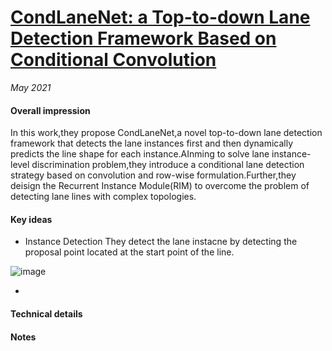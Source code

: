 
# [CondLaneNet: a Top-to-down Lane Detection Framework Based on Conditional Convolution](https://arxiv.org/abs/2105.05003)

_May 2021_

#### Overall impression
In this work,they propose CondLaneNet,a novel top-to-down lane detection framework that detects the lane instances first and then dynamically predicts the line shape for each instance.AInming to solve lane instance-level discrimination problem,they introduce a conditional lane detection strategy based on convolution and row-wise formulation.Further,they deisign the Recurrent Instance Module(RIM) to overcome the problem of detecting lane lines with complex topologies.

#### Key ideas
- Instance Detection
  They detect the lane instacne by detecting the proposal point located at the start point of the line.

<!-- \ell _{point} = \frac{-1}{N_{p}}\sum_{xy}\left\{\begin{matrix} (1 - \hat{P_{xy}})^{\alpha} log(\hat{P_{xy}})\quad \hat{P_{xy}}=1  \\
(1 -{P_{xy}})^{\beta}(\hat{P_{xy}})^{\alpha }log(1 - \hat{P_{xy}}) \quad otherwise
\end{matrix}\right. -->
![image](https://user-images.githubusercontent.com/83415336/147550668-44477980-b2c5-4941-a87d-7c9d287d572c.png)


  - 
#### Technical details



#### Notes
